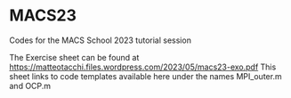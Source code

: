 # MACS23
Codes for the MACS School 2023 tutorial session

The Exercise sheet can be found at https://matteotacchi.files.wordpress.com/2023/05/macs23-exo.pdf
This sheet links to code templates available here under the names MPI_outer.m and OCP.m
